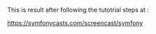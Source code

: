 This is result after following the tutotrial steps at :

https://symfonycasts.com/screencast/symfony
